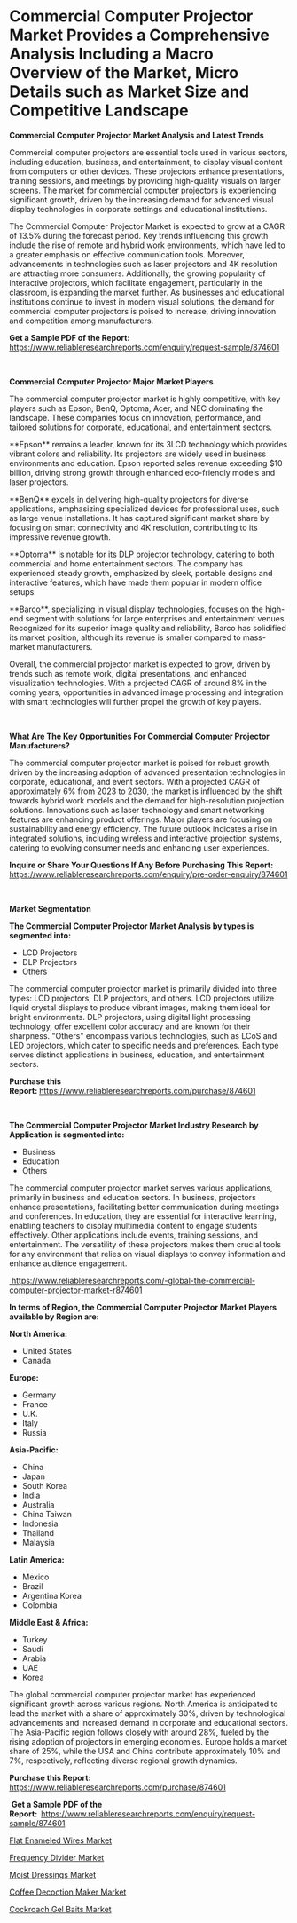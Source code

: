 <p><h1>Commercial Computer Projector Market Provides a Comprehensive Analysis Including a Macro Overview of the Market, Micro Details such as Market Size and Competitive Landscape</h1></p><p><strong>Commercial Computer Projector Market Analysis and Latest Trends</strong></p>
<p><p>Commercial computer projectors are essential tools used in various sectors, including education, business, and entertainment, to display visual content from computers or other devices. These projectors enhance presentations, training sessions, and meetings by providing high-quality visuals on larger screens. The market for commercial computer projectors is experiencing significant growth, driven by the increasing demand for advanced visual display technologies in corporate settings and educational institutions.</p><p>The Commercial Computer Projector Market is expected to grow at a CAGR of 13.5% during the forecast period. Key trends influencing this growth include the rise of remote and hybrid work environments, which have led to a greater emphasis on effective communication tools. Moreover, advancements in technologies such as laser projectors and 4K resolution are attracting more consumers. Additionally, the growing popularity of interactive projectors, which facilitate engagement, particularly in the classroom, is expanding the market further. As businesses and educational institutions continue to invest in modern visual solutions, the demand for commercial computer projectors is poised to increase, driving innovation and competition among manufacturers.</p></p>
<p><strong>Get a Sample PDF of the Report:&nbsp;</strong> <a href="https://www.reliableresearchreports.com/enquiry/request-sample/874601?utm_campaign=16&utm_medium=2&utm_source=Github&utm_content=ia&utm_term=03122024&utm_id=commercial-computer-projector">https://www.reliableresearchreports.com/enquiry/request-sample/874601</a></p>
<p>&nbsp;</p>
<p><strong>Commercial Computer Projector Major Market Players</strong></p>
<p><p>The commercial computer projector market is highly competitive, with key players such as Epson, BenQ, Optoma, Acer, and NEC dominating the landscape. These companies focus on innovation, performance, and tailored solutions for corporate, educational, and entertainment sectors.</p><p>**Epson** remains a leader, known for its 3LCD technology which provides vibrant colors and reliability. Its projectors are widely used in business environments and education. Epson reported sales revenue exceeding $10 billion, driving strong growth through enhanced eco-friendly models and laser projectors.</p><p>**BenQ** excels in delivering high-quality projectors for diverse applications, emphasizing specialized devices for professional uses, such as large venue installations. It has captured significant market share by focusing on smart connectivity and 4K resolution, contributing to its impressive revenue growth.</p><p>**Optoma** is notable for its DLP projector technology, catering to both commercial and home entertainment sectors. The company has experienced steady growth, emphasized by sleek, portable designs and interactive features, which have made them popular in modern office setups.</p><p>**Barco**, specializing in visual display technologies, focuses on the high-end segment with solutions for large enterprises and entertainment venues. Recognized for its superior image quality and reliability, Barco has solidified its market position, although its revenue is smaller compared to mass-market manufacturers.</p><p>Overall, the commercial projector market is expected to grow, driven by trends such as remote work, digital presentations, and enhanced visualization technologies. With a projected CAGR of around 8% in the coming years, opportunities in advanced image processing and integration with smart technologies will further propel the growth of key players.</p></p>
<p>&nbsp;</p>
<p><strong>What Are The Key Opportunities For Commercial Computer Projector Manufacturers?</strong></p>
<p><p>The commercial computer projector market is poised for robust growth, driven by the increasing adoption of advanced presentation technologies in corporate, educational, and event sectors. With a projected CAGR of approximately 6% from 2023 to 2030, the market is influenced by the shift towards hybrid work models and the demand for high-resolution projection solutions. Innovations such as laser technology and smart networking features are enhancing product offerings. Major players are focusing on sustainability and energy efficiency. The future outlook indicates a rise in integrated solutions, including wireless and interactive projection systems, catering to evolving consumer needs and enhancing user experiences.</p></p>
<p><strong>Inquire or Share Your Questions If Any Before Purchasing This Report:</strong> <a href="https://www.reliableresearchreports.com/enquiry/pre-order-enquiry/874601?utm_campaign=16&utm_medium=2&utm_source=Github&utm_content=ia&utm_term=03122024&utm_id=commercial-computer-projector">https://www.reliableresearchreports.com/enquiry/pre-order-enquiry/874601</a></p>
<p>&nbsp;</p>
<p><strong>Market Segmentation</strong></p>
<p><strong>The Commercial Computer Projector Market Analysis by types is segmented into:</strong></p>
<p><ul><li>LCD Projectors</li><li>DLP Projectors</li><li>Others</li></ul></p>
<p><p>The commercial computer projector market is primarily divided into three types: LCD projectors, DLP projectors, and others. LCD projectors utilize liquid crystal displays to produce vibrant images, making them ideal for bright environments. DLP projectors, using digital light processing technology, offer excellent color accuracy and are known for their sharpness. "Others" encompass various technologies, such as LCoS and LED projectors, which cater to specific needs and preferences. Each type serves distinct applications in business, education, and entertainment sectors.</p></p>
<p><strong>Purchase this Report:&nbsp;</strong><a href="https://www.reliableresearchreports.com/purchase/874601?utm_campaign=16&utm_medium=2&utm_source=Github&utm_content=ia&utm_term=03122024&utm_id=commercial-computer-projector">https://www.reliableresearchreports.com/purchase/874601</a></p>
<p>&nbsp;</p>
<p><strong>The Commercial Computer Projector Market Industry Research by Application is segmented into:</strong></p>
<p><ul><li>Business</li><li>Education</li><li>Others</li></ul></p>
<p><p>The commercial computer projector market serves various applications, primarily in business and education sectors. In business, projectors enhance presentations, facilitating better communication during meetings and conferences. In education, they are essential for interactive learning, enabling teachers to display multimedia content to engage students effectively. Other applications include events, training sessions, and entertainment. The versatility of these projectors makes them crucial tools for any environment that relies on visual displays to convey information and enhance audience engagement.</p></p>
<p><a href="https://www.reliableresearchreports.com/-global-the-commercial-computer-projector-market-r874601?utm_campaign=16&utm_medium=2&utm_source=Github&utm_content=ia&utm_term=03122024&utm_id=commercial-computer-projector">&nbsp;https://www.reliableresearchreports.com/-global-the-commercial-computer-projector-market-r874601</a></p>
<p><strong>In terms of Region, the Commercial Computer Projector Market Players available by Region are:</strong></p>
<p>
    <p> <strong> North America: </strong>
        <ul>
            <li>United States</li>
            <li>Canada</li>
        </ul>
        </p> 
    <p> <strong> Europe: </strong>
        <ul>
            <li>Germany</li>
            <li>France</li>
            <li>U.K.</li>
            <li>Italy</li>
            <li>Russia</li>
        </ul>
        </p> 
    <p> <strong> Asia-Pacific: </strong>
        <ul>
            <li>China</li>
            <li>Japan</li>
            <li>South Korea</li>
            <li>India</li>
            <li>Australia</li>
            <li>China Taiwan</li>
            <li>Indonesia</li>
            <li>Thailand</li>
            <li>Malaysia</li>
        </ul>
        </p> 
    <p> <strong> Latin America: </strong>
        <ul>
            <li>Mexico</li>
            <li>Brazil</li>
            <li>Argentina Korea</li>
            <li>Colombia</li>
        </ul>
        </p> 
    <p> <strong> Middle East & Africa: </strong>
        <ul>
            <li>Turkey</li>
            <li>Saudi</li>
            <li>Arabia</li>
            <li>UAE</li>
            <li>Korea</li>
        </ul>
    </p>
    </p>
<p><p>The global commercial computer projector market has experienced significant growth across various regions. North America is anticipated to lead the market with a share of approximately 30%, driven by technological advancements and increased demand in corporate and educational sectors. The Asia-Pacific region follows closely with around 28%, fueled by the rising adoption of projectors in emerging economies. Europe holds a market share of 25%, while the USA and China contribute approximately 10% and 7%, respectively, reflecting diverse regional growth dynamics.</p></p>
<p><strong>Purchase this Report: </strong><a href="https://www.reliableresearchreports.com/purchase/874601?utm_campaign=16&utm_medium=2&utm_source=Github&utm_content=ia&utm_term=03122024&utm_id=commercial-computer-projector">https://www.reliableresearchreports.com/purchase/874601</a></p>
<p>&nbsp;<strong>Get a Sample PDF of the Report:&nbsp;&nbsp;</strong><a href="https://www.reliableresearchreports.com/enquiry/request-sample/874601?utm_campaign=16&utm_medium=2&utm_source=Github&utm_content=ia&utm_term=03122024&utm_id=commercial-computer-projector">https://www.reliableresearchreports.com/enquiry/request-sample/874601</a></p>
<p><strong></strong></p>
<p><p><a href="https://issuu.com/reportprime-2/docs/flat-enameled-wires-market-size-2030.pptx?utm_campaign=16&utm_medium=2&utm_source=Github&utm_content=ia&utm_term=03122024&utm_id=commercial-computer-projector">Flat Enameled Wires Market</a></p><p><a href="https://www.linkedin.com/pulse/market-insights-global-frequency-divider-forecast-d5qyf?utm_campaign=16&utm_medium=2&utm_source=Github&utm_content=ia&utm_term=03122024&utm_id=commercial-computer-projector">Frequency Divider Market</a></p><p><a href="https://issuu.com/reportprime-2/docs/moist-dressings-market-size-2030.pptx?utm_campaign=16&utm_medium=2&utm_source=Github&utm_content=ia&utm_term=03122024&utm_id=commercial-computer-projector">Moist Dressings Market</a></p><p><a href="https://github.com/JosephineMcguire65/Market-Research-Report-List-1/blob/main/coffee-decoction-maker-market.md?utm_campaign=16&utm_medium=2&utm_source=Github&utm_content=ia&utm_term=03122024&utm_id=commercial-computer-projector">Coffee Decoction Maker Market</a></p><p><a href="https://github.com/YashRP12/Market-Research-Report-List-6/blob/main/cockroach-gel-baits-market.md?utm_campaign=16&utm_medium=2&utm_source=Github&utm_content=ia&utm_term=03122024&utm_id=commercial-computer-projector">Cockroach Gel Baits Market</a></p></p>
